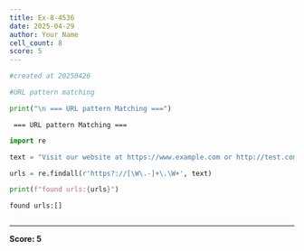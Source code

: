 ```yaml
---
title: Ex-8-4536
date: 2025-04-29
author: Your Name
cell_count: 8
score: 5
---
```


```python
#created at 20250426
```


```python
#URL pattern matching
```


```python
print("\n === URL pattern Matching ===")
```

    
     === URL pattern Matching ===



```python
import re
```


```python
text = "Visit our website at https://www.example.com or http://test.com"
```


```python
urls = re.findall(r'https?://[\W\.-]+\.\W+', text)
```


```python
print(f"found urls:{urls}")
```

    found urls:[]



```python

```


---
**Score: 5**